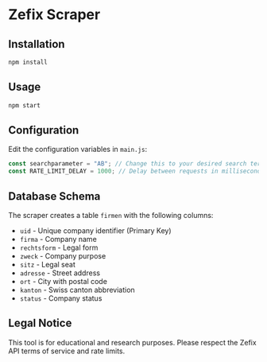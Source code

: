 # Zefix Scraper

## Installation

```bash
npm install
```

## Usage

```bash
npm start
```

## Configuration

Edit the configuration variables in `main.js`:

```javascript
const searchparameter = "AB"; // Change this to your desired search term
const RATE_LIMIT_DELAY = 1000; // Delay between requests in milliseconds
```

## Database Schema

The scraper creates a table `firmen` with the following columns:

- `uid` - Unique company identifier (Primary Key)
- `firma` - Company name
- `rechtsform` - Legal form
- `zweck` - Company purpose
- `sitz` - Legal seat
- `adresse` - Street address
- `ort` - City with postal code
- `kanton` - Swiss canton abbreviation
- `status` - Company status

## Legal Notice

This tool is for educational and research purposes. Please respect the Zefix API terms of service and rate limits.